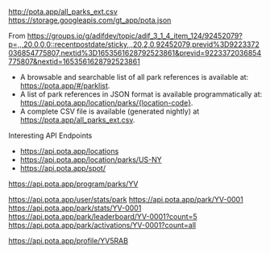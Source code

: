 http://pota.app/all_parks_ext.csv
https://storage.googleapis.com/gt_app/pota.json

From https://groups.io/g/adifdev/topic/adif_3_1_4_item_124/92452079?p=,,,20,0,0,0::recentpostdate/sticky,,,20,2,0,92452079,previd%3D9223372036854775807,nextid%3D1653561628792523861&previd=9223372036854775807&nextid=1653561628792523861
- A browsable and searchable list of all park references is available at: https://pota.app/#/parklist.
- A list of park references in JSON format is available programmatically at: https://api.pota.app/location/parks/{location-code}.
- A complete CSV file is available (generated nightly) at https://pota.app/all_parks_ext.csv.

Interesting API Endpoints
* https://api.pota.app/locations
* https://api.pota.app/location/parks/US-NY
* https://api.pota.app/spot/

https://api.pota.app/program/parks/YV

https://api.pota.app/user/stats/park
https://api.pota.app/park/YV-0001
https://api.pota.app/park/stats/YV-0001
https://api.pota.app/park/leaderboard/YV-0001?count=5
https://api.pota.app/park/activations/YV-0001?count=all


https://api.pota.app/profile/YV5RAB

